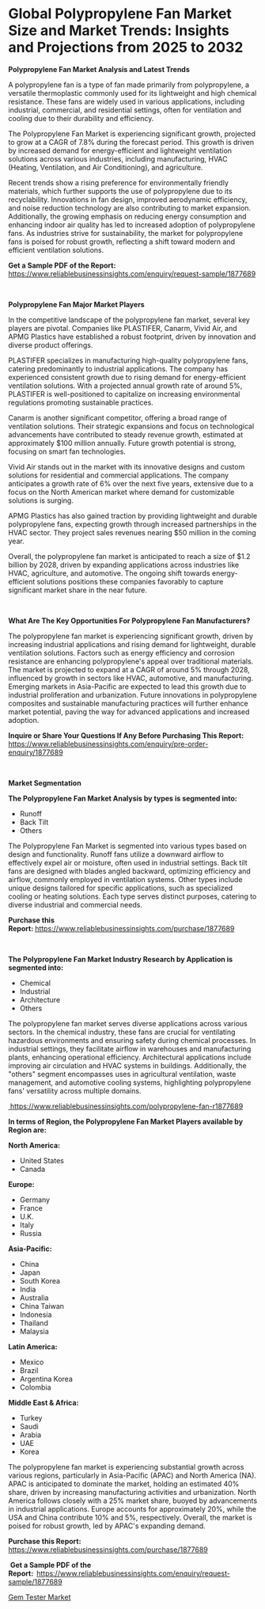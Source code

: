 <p><h1>Global Polypropylene Fan Market Size and Market Trends: Insights and Projections from 2025 to 2032</h1></p><p><strong>Polypropylene Fan Market Analysis and Latest Trends</strong></p>
<p><p>A polypropylene fan is a type of fan made primarily from polypropylene, a versatile thermoplastic commonly used for its lightweight and high chemical resistance. These fans are widely used in various applications, including industrial, commercial, and residential settings, often for ventilation and cooling due to their durability and efficiency.</p><p>The Polypropylene Fan Market is experiencing significant growth, projected to grow at a CAGR of 7.8% during the forecast period. This growth is driven by increased demand for energy-efficient and lightweight ventilation solutions across various industries, including manufacturing, HVAC (Heating, Ventilation, and Air Conditioning), and agriculture. </p><p>Recent trends show a rising preference for environmentally friendly materials, which further supports the use of polypropylene due to its recyclability. Innovations in fan design, improved aerodynamic efficiency, and noise reduction technology are also contributing to market expansion. Additionally, the growing emphasis on reducing energy consumption and enhancing indoor air quality has led to increased adoption of polypropylene fans. As industries strive for sustainability, the market for polypropylene fans is poised for robust growth, reflecting a shift toward modern and efficient ventilation solutions.</p></p>
<p><strong>Get a Sample PDF of the Report:&nbsp;</strong> <a href="https://www.reliablebusinessinsights.com/enquiry/request-sample/1877689?utm_campaign=3134&utm_medium=2&utm_source=Github&utm_content=ia&utm_term=11042025&utm_id=polypropylene-fan">https://www.reliablebusinessinsights.com/enquiry/request-sample/1877689</a></p>
<p>&nbsp;</p>
<p><strong>Polypropylene Fan Major Market Players</strong></p>
<p><p>In the competitive landscape of the polypropylene fan market, several key players are pivotal. Companies like PLASTIFER, Canarm, Vivid Air, and APMG Plastics have established a robust footprint, driven by innovation and diverse product offerings.</p><p>PLASTIFER specializes in manufacturing high-quality polypropylene fans, catering predominantly to industrial applications. The company has experienced consistent growth due to rising demand for energy-efficient ventilation solutions. With a projected annual growth rate of around 5%, PLASTIFER is well-positioned to capitalize on increasing environmental regulations promoting sustainable practices.</p><p>Canarm is another significant competitor, offering a broad range of ventilation solutions. Their strategic expansions and focus on technological advancements have contributed to steady revenue growth, estimated at approximately $100 million annually. Future growth potential is strong, focusing on smart fan technologies.</p><p>Vivid Air stands out in the market with its innovative designs and custom solutions for residential and commercial applications. The company anticipates a growth rate of 6% over the next five years, extensive due to a focus on the North American market where demand for customizable solutions is surging.</p><p>APMG Plastics has also gained traction by providing lightweight and durable polypropylene fans, expecting growth through increased partnerships in the HVAC sector. They project sales revenues nearing $50 million in the coming year.</p><p>Overall, the polypropylene fan market is anticipated to reach a size of $1.2 billion by 2028, driven by expanding applications across industries like HVAC, agriculture, and automotive. The ongoing shift towards energy-efficient solutions positions these companies favorably to capture significant market share in the near future.</p></p>
<p>&nbsp;</p>
<p><strong>What Are The Key Opportunities For Polypropylene Fan Manufacturers?</strong></p>
<p><p>The polypropylene fan market is experiencing significant growth, driven by increasing industrial applications and rising demand for lightweight, durable ventilation solutions. Factors such as energy efficiency and corrosion resistance are enhancing polypropylene's appeal over traditional materials. The market is projected to expand at a CAGR of around 5% through 2028, influenced by growth in sectors like HVAC, automotive, and manufacturing. Emerging markets in Asia-Pacific are expected to lead this growth due to industrial proliferation and urbanization. Future innovations in polypropylene composites and sustainable manufacturing practices will further enhance market potential, paving the way for advanced applications and increased adoption.</p></p>
<p><strong>Inquire or Share Your Questions If Any Before Purchasing This Report:</strong> <a href="https://www.reliablebusinessinsights.com/enquiry/pre-order-enquiry/1877689?utm_campaign=3134&utm_medium=2&utm_source=Github&utm_content=ia&utm_term=11042025&utm_id=polypropylene-fan">https://www.reliablebusinessinsights.com/enquiry/pre-order-enquiry/1877689</a></p>
<p>&nbsp;</p>
<p><strong>Market Segmentation</strong></p>
<p><strong>The Polypropylene Fan Market Analysis by types is segmented into:</strong></p>
<p><ul><li>Runoff</li><li>Back Tilt</li><li>Others</li></ul></p>
<p><p>The Polypropylene Fan Market is segmented into various types based on design and functionality. Runoff fans utilize a downward airflow to effectively expel air or moisture, often used in industrial settings. Back tilt fans are designed with blades angled backward, optimizing efficiency and airflow, commonly employed in ventilation systems. Other types include unique designs tailored for specific applications, such as specialized cooling or heating solutions. Each type serves distinct purposes, catering to diverse industrial and commercial needs.</p></p>
<p><strong>Purchase this Report:&nbsp;</strong><a href="https://www.reliablebusinessinsights.com/purchase/1877689?utm_campaign=3134&utm_medium=2&utm_source=Github&utm_content=ia&utm_term=11042025&utm_id=polypropylene-fan">https://www.reliablebusinessinsights.com/purchase/1877689</a></p>
<p>&nbsp;</p>
<p><strong>The Polypropylene Fan Market Industry Research by Application is segmented into:</strong></p>
<p><ul><li>Chemical</li><li>Industrial</li><li>Architecture</li><li>Others</li></ul></p>
<p><p>The polypropylene fan market serves diverse applications across various sectors. In the chemical industry, these fans are crucial for ventilating hazardous environments and ensuring safety during chemical processes. In industrial settings, they facilitate airflow in warehouses and manufacturing plants, enhancing operational efficiency. Architectural applications include improving air circulation and HVAC systems in buildings. Additionally, the "others" segment encompasses uses in agricultural ventilation, waste management, and automotive cooling systems, highlighting polypropylene fans' versatility across multiple domains.</p></p>
<p><a href="https://www.reliablebusinessinsights.com/polypropylene-fan-r1877689?utm_campaign=3134&utm_medium=2&utm_source=Github&utm_content=ia&utm_term=11042025&utm_id=polypropylene-fan">&nbsp;https://www.reliablebusinessinsights.com/polypropylene-fan-r1877689</a></p>
<p><strong>In terms of Region, the Polypropylene Fan Market Players available by Region are:</strong></p>
<p>
    <p> <strong> North America: </strong>
        <ul>
            <li>United States</li>
            <li>Canada</li>
        </ul>
        </p> 
    <p> <strong> Europe: </strong>
        <ul>
            <li>Germany</li>
            <li>France</li>
            <li>U.K.</li>
            <li>Italy</li>
            <li>Russia</li>
        </ul>
        </p> 
    <p> <strong> Asia-Pacific: </strong>
        <ul>
            <li>China</li>
            <li>Japan</li>
            <li>South Korea</li>
            <li>India</li>
            <li>Australia</li>
            <li>China Taiwan</li>
            <li>Indonesia</li>
            <li>Thailand</li>
            <li>Malaysia</li>
        </ul>
        </p> 
    <p> <strong> Latin America: </strong>
        <ul>
            <li>Mexico</li>
            <li>Brazil</li>
            <li>Argentina Korea</li>
            <li>Colombia</li>
        </ul>
        </p> 
    <p> <strong> Middle East & Africa: </strong>
        <ul>
            <li>Turkey</li>
            <li>Saudi</li>
            <li>Arabia</li>
            <li>UAE</li>
            <li>Korea</li>
        </ul>
    </p>
    </p>
<p><p>The polypropylene fan market is experiencing substantial growth across various regions, particularly in Asia-Pacific (APAC) and North America (NA). APAC is anticipated to dominate the market, holding an estimated 40% share, driven by increasing manufacturing activities and urbanization. North America follows closely with a 25% market share, buoyed by advancements in industrial applications. Europe accounts for approximately 20%, while the USA and China contribute 10% and 5%, respectively. Overall, the market is poised for robust growth, led by APAC's expanding demand.</p></p>
<p><strong>Purchase this Report: </strong><a href="https://www.reliablebusinessinsights.com/purchase/1877689?utm_campaign=3134&utm_medium=2&utm_source=Github&utm_content=ia&utm_term=11042025&utm_id=polypropylene-fan">https://www.reliablebusinessinsights.com/purchase/1877689</a></p>
<p>&nbsp;<strong>Get a Sample PDF of the Report:&nbsp;&nbsp;</strong><a href="https://www.reliablebusinessinsights.com/enquiry/request-sample/1877689?utm_campaign=3134&utm_medium=2&utm_source=Github&utm_content=ia&utm_term=11042025&utm_id=polypropylene-fan">https://www.reliablebusinessinsights.com/enquiry/request-sample/1877689</a></p>
<p><strong></strong></p>
<p><p><a href="https://github.com/shiahbuyerin/Market-Research-Report-List-1/blob/main/gem-tester-market.md?utm_campaign=3134&utm_medium=2&utm_source=Github&utm_content=ia&utm_term=11042025&utm_id=polypropylene-fan">Gem Tester Market</a></p></p>